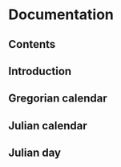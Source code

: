 # Documentation

## Contents

<a name="introduction"></a>
## Introduction

<a name="gregorian"></a>
## Gregorian calendar

<a name="julian"></a>
## Julian calendar

<a name="julian_day"></a>
## Julian day